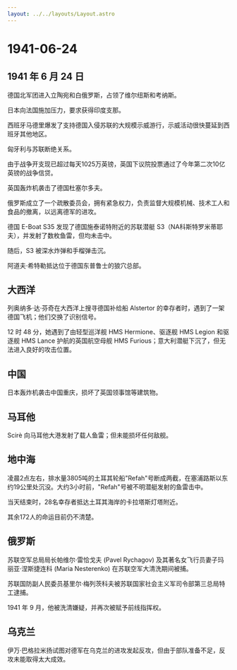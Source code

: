 ```yaml
---
layout: ../../layouts/Layout.astro
---
```


# 1941-06-24

## 1941 年 6 月 24 日

德国北军团进入立陶宛和白俄罗斯，占领了维尔纽斯和考纳斯。

日本向法国施加压力，要求获得印度支那。

西班牙马德里爆发了支持德国入侵苏联的大规模示威游行，示威活动很快蔓延到西班牙其他地区。

匈牙利与苏联断绝关系。

由于战争开支现已超过每天1025万英镑，英国下议院投票通过了今年第二次10亿英镑的战争信贷。

英国轰炸机袭击了德国杜塞尔多夫。

俄罗斯成立了一个疏散委员会，拥有紧急权力，负责监督大规模机械、技术工人和食品的撤离，以远离德军的进攻。

德国 E-Boat S35 发现了德国施泰诺特附近的苏联潜艇
S3（NA科斯特罗米蒂耶夫），并发射了数枚鱼雷，但均未击中。

随后，S3 被深水炸弹和手榴弹击沉。

阿道夫·希特勒抵达位于德国东普鲁士的狼穴总部。

## 大西洋

列奥纳多·达·芬奇在大西洋上搜寻德国补给船 Alstertor
的幸存者时，遇到了一架德国飞机；他们交换了识别信号。

12 时 48 分，她遇到了由轻型巡洋舰 HMS Hermione、驱逐舰 HMS Legion
和驱逐舰 HMS Lance 护航的英国航空母舰 HMS
Furious；意大利潜艇下沉了，但无法进入良好的攻击位置。

## 中国

日本轰炸机袭击中国重庆，损坏了英国领事馆等建筑物。

## 马耳他

Scirè 向马耳他大港发射了载人鱼雷；但未能损坏任何敌舰。

## 地中海

凌晨2点左右，排水量3805吨的土耳其轮船"Refah"号断成两截，在塞浦路斯以东约19公里处沉没。大约3小时前，"Refah"号被不明潜艇发射的鱼雷击中。

当天结束时，28名幸存者抵达土耳其海岸的卡拉塔斯灯塔附近。

其余172人的命运目前仍不清楚。

## 俄罗斯

苏联空军总局局长帕维尔·雷恰戈夫 (Pavel Rychagov)
及其著名女飞行员妻子玛丽亚·涅斯捷连科 (Maria Nesterenko)
在苏联空军大清洗期间被捕。

苏联国防副人民委员基里尔·梅列茨科夫被苏联国家社会主义军司令部第三总局特工逮捕。

1941 年 9 月，他被洗清嫌疑，并再次被赋予前线指挥权。

## 乌克兰

伊万·巴格拉米扬试图对德军在乌克兰的进攻发起反攻，但由于部队准备不足，反攻未能取得太大成效。